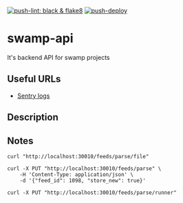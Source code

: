 [![push-lint: black & flake8](https://github.com/olehkrupko/swamp-api/actions/workflows/push-lint.yml/badge.svg)](https://github.com/olehkrupko/swamp-api/actions/workflows/push-lint.yml)
[![push-deploy](https://github.com/olehkrupko/swamp-api/actions/workflows/push-deploy.yml/badge.svg)](https://github.com/olehkrupko/swamp-api/actions/workflows/push-deploy.yml)

# swamp-api
It's backend API for swamp projects

## Useful URLs
- [Sentry logs](https://swamp.sentry.io/issues/?groupStatsPeriod=auto&project=4505676561317888&query=is%3Aunresolved&sort=freq&statsPeriod=24h)

## Description

## Notes

```
curl "http://localhost:30010/feeds/parse/file"
```

```
curl -X PUT "http://localhost:30010/feeds/parse" \
    -H 'Content-Type: application/json' \
    -d '{"feed_id": 1098, "store_new": true}'
```

```
curl -X PUT "http://localhost:30010/feeds/parse/runner"
```
